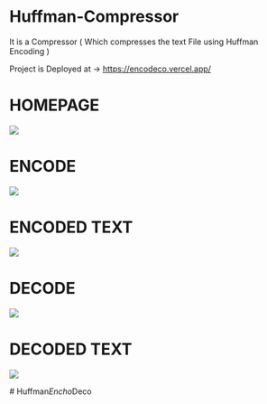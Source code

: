 # Huffman-Compressor
It is a Compressor ( Which compresses the text File using Huffman Encoding )

Project is Deployed at -> https://encodeco.vercel.app/


# HOMEPAGE
![](HomePage.png)

# ENCODE
![](Encode.png)

# ENCODED TEXT
![](Encoded_Text.png)

# DECODE
![](Decode.png)

# DECODED TEXT
![](Decoded_text.png)


#   H u f f m a n _ E n c h o _ D e c o  
 
